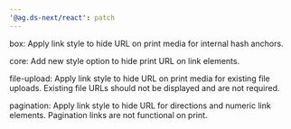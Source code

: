 ```yaml
---
'@ag.ds-next/react': patch
---
```


box: Apply link style to hide URL on print media for internal hash anchors.

core: Add new style option to hide print URL on link elements.

file-upload: Apply link style to hide URL on print media for existing file uploads. Existing file URLs should not be displayed and are not required.

pagination: Apply link style to hide URL for directions and numeric link elements. Pagination links are not functional on print.